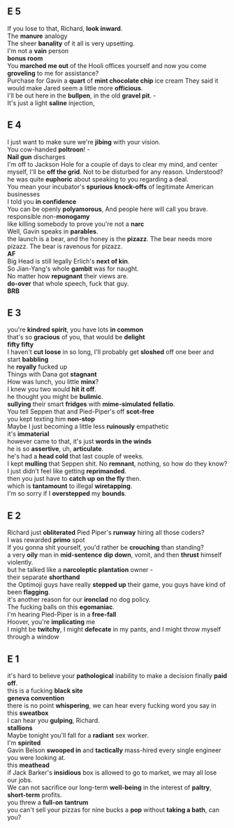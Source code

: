 ## E 5 
If you lose to that, Richard, **look inward**.  
The **manure** analogy  
The sheer **banality** of it all is very upsetting.  
I'm not a **vain** person  
**bonus room**  
You **marched me out** of the Hooli offices yourself and now you come **groveling** to me for assistance?  
Purchase for Gavin a **quart** of **mint chocolate chip** ice cream
They said it would make Jared seem a little more **officious**.  
I'll be out here in the **bullpen**, in the old **gravel pit**. -  
It's just a light **saline** injection, 


## E 4  
  
I just want to make sure we're **jibing** with your vision.  
You cow-handed **poltroon**! -  
**Nail gun** discharges  
I'm off to Jackson Hole for a couple of days to clear my mind, and center myself, I'll be **off the grid**. Not to be disturbed for any reason. Understood?  
he was quite **euphoric** about speaking to you regarding a deal.  
You mean your incubator's **spurious** **knock-offs** of legitimate American businesses  
I told you **in confidence**  
You can be openly **polyamorous**, And people here will call you brave.  
responsible non-**monogamy**  
like killing somebody to prove you're not a **narc**  
Well, Gavin speaks in **parables**.  
the launch is a bear, and the honey is the **pizazz**. The bear needs more pizazz. The bear is ravenous for pizazz.  
**AF**  
Big Head is still legally Erlich's **next of kin**.  
So Jian-Yang's whole **gambit** was for naught.  
No matter how **repugnant** their views are.  
**do-over** that whole speech, fuck that guy.  
**BRB**  
  
  
## E 3  
you're **kindred spirit**, you have lots **in common**  
that's so **gracious** of you, that would be **delight**  
**fifty fifty**  
I haven't **cut loose** in so long, I'll probably get **sloshed** off one beer and start **babbling**  
he **royally** fucked up  
Things with Dana got **stagnant**  
How was lunch, you little **minx**?  
I knew you two would **hit it off**.  
he thought you might be **bulimic**.  
**sullying** their smart **fridges** with **mime-simulated** **fellatio**.  
You tell Seppen that and Pied-Piper's off **scot-free**  
you kept texting him **non-stop**  
Maybe I just becoming a little less **ruinously** empathetic  
it's **immaterial**  
however came to that, it's just **words in the winds**  
he is so **assertive**, uh, **articulate**.  
he's had a **head cold** that last couple of weeks.  
I kept **mulling** that Seppen shit. No **remnant**, nothing, so how do they know?  
I just didn’t feel like getting **reprimanded**.  
then you just have to **catch up** **on the fly** then.  
which is **tantamount** to illegal **wiretapping**.  
I'm so sorry if I **overstepped** my **bounds**.  
  
## E 2  
Richard just **obliterated** Pied Piper's **runway** hiring all those coders?  
I was rewarded **primo** spot  
If you gonna shit yourself, you'd rather be **crouching** than standing?  
a very **oily** man in **mid-sentence** **dip down**, vomit, and then **thrust** himself violently.  
but he talked like a **narcoleptic** **plantation** owner -  
their separate **shorthand**  
the Optimoji guys have really **stepped up** their game, you guys have kind of been **flagging**.  
it's another reason for our **ironclad** no dog policy.  
The fucking balls on this **egomaniac**.  
I'm hearing Pied-Piper is in a **free-fall**  
Hoover, you're **implicating** me  
I might be **twitchy**, I might **defecate** in my pants, and I might throw myself through a window  
  
## E 1  
it's hard to believe your **pathological** inability to make a decision finally **paid off**.  
this is a fucking **black site**  
**geneva convention**  
there is no point **whispering**, we can hear every fucking word you say in this **sweatbox**  
I can hear you **gulping**, Richard.  
**stallions**  
Maybe tonight you'll fall for a **radiant** sex worker.  
I'm **spirited**  
Gavin Belson **swooped in** and **tactically** mass-hired every single engineer you were looking at.  
this **meathead**  
if Jack Barker's **insidious** box is allowed to go to market, we may all lose our jobs.  
We can not sacrifice our long-term **well-being** in the interest of **paltry**, **short-term** profits.  
you threw a **full-on** **tantrum**  
you can't sell your pizzas for nine bucks a **pop** without **taking a bath**, can you?  
  
